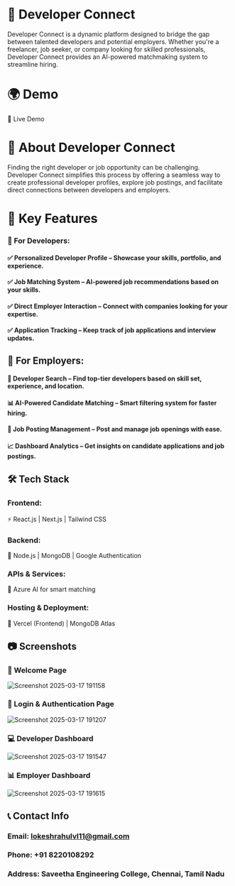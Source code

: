 # 🚀 Developer Connect
Developer Connect is a dynamic platform designed to bridge the gap between talented developers and potential employers. Whether you're a freelancer, job seeker, or company looking for skilled professionals, Developer Connect provides an AI-powered matchmaking system to streamline hiring.

# 🌍 Demo
🔗 Live Demo 

# 📌 About Developer Connect
Finding the right developer or job opportunity can be challenging. Developer Connect simplifies this process by offering a seamless way to create professional developer profiles, explore job postings, and facilitate direct connections between developers and employers.

# 🔑 Key Features
### 🚀 For Developers:
#### ✅ Personalized Developer Profile – Showcase your skills, portfolio, and experience.
#### ✅ Job Matching System – AI-powered job recommendations based on your skills.
#### ✅ Direct Employer Interaction – Connect with companies looking for your expertise.
#### ✅ Application Tracking – Keep track of job applications and interview updates.

## 💼 For Employers:
#### 📌 Developer Search – Find top-tier developers based on skill set, experience, and location.
#### 📊 AI-Powered Candidate Matching – Smart filtering system for faster hiring.
#### 📑 Job Posting Management – Post and manage job openings with ease.
#### 📈 Dashboard Analytics – Get insights on candidate applications and job postings.

## 🛠️ Tech Stack
### Frontend:
⚡ React.js | Next.js | Tailwind CSS

### Backend:
🔗 Node.js | MongoDB | Google Authentication

### APIs & Services:
🧠  Azure AI for smart matching

### Hosting & Deployment:
🚀 Vercel (Frontend) | MongoDB Atlas

## 📷 Screenshots
### 🏡 Welcome Page
![Screenshot 2025-03-17 191158](https://github.com/user-attachments/assets/8625fbb4-3776-45c3-8512-bc589436dffa)

### 🔐 Login & Authentication Page
![Screenshot 2025-03-17 191207](https://github.com/user-attachments/assets/68f65be5-d45c-4985-84b4-170e606b7770)

### 💻 Developer Dashboard
![Screenshot 2025-03-17 191547](https://github.com/user-attachments/assets/2f205e69-c8e8-4d8c-b31e-5cebe09e9cd2)

### 📊 Employer Dashboard
![Screenshot 2025-03-17 191615](https://github.com/user-attachments/assets/96812d8f-4dd1-420f-8a64-4695eae87b6a)

## 📞 Contact Info
### Email: lokeshrahulvl11@gmail.com
### Phone: +91 8220108292
### Address: Saveetha Engineering College, Chennai, Tamil Nadu

